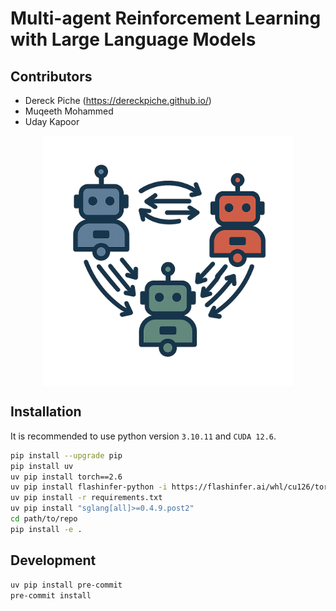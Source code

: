 # Multi-agent Reinforcement Learning with Large Language Models

## Contributors
- Dereck Piche (https://dereckpiche.github.io/)
- Muqeeth Mohammed
- Uday Kapoor

<img src="logo.png" alt="My Image" style="display: block; margin: 0 auto; width: 400px;">





## Installation

It is recommended to use python version `3.10.11` and `CUDA 12.6`.

```bash
pip install --upgrade pip
pip install uv
uv pip install torch==2.6
uv pip install flashinfer-python -i https://flashinfer.ai/whl/cu126/torch2.6/
uv pip install -r requirements.txt
uv pip install "sglang[all]>=0.4.9.post2"
cd path/to/repo
pip install -e .
```



## Development

```bash
uv pip install pre-commit
pre-commit install
```

